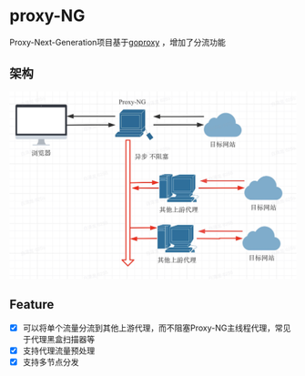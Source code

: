 # proxy-NG

Proxy-Next-Generation项目基于[goproxy](https://github.com/ouqiang/goproxy.git) ，增加了分流功能

## 架构

![架构图](./imgs/架构图.jpg)

## Feature
- [x] 可以将单个流量分流到其他上游代理，而不阻塞Proxy-NG主线程代理，常见于代理黑盒扫描器等
- [x] 支持代理流量预处理
- [x] 支持多节点分发